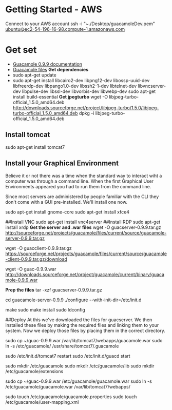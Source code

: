 # Getting Started - AWS
Connect to your AWS account
ssh -i "~./Desktop/guacamoleDev.pem" ubuntu@ec2-54-196-16-98.compute-1.amazonaws.com
# Get set

* [Guacamole 0.9.9 documentation](https://guacamole.incubator.apache.org/doc/gug/index.html)
* [Guacamole files](https://guacamole.incubator.apache.org/releases/)
**Get dependencies**
* sudo apt-get update
* sudo apt-get install libcairo2-dev libpng12-dev libossp-uuid-dev libfreerdp-dev libpango1.0-dev libssh2-1-dev libtelnet-dev libvncserver-dev libpulse-dev libssl-dev libvorbis-dev libwebp-dev
sudo apt-get install build-essential
**Get jpegturbo**
wget -O libjpeg-turbo-official_1.5.0_amd64.deb http://downloads.sourceforge.net/project/libjpeg-turbo/1.5.0/libjpeg-turbo-official_1.5.0_amd64.deb
dpkg -i libjpeg-turbo-official_1.5.0_amd64.deb

## Install tomcat
sudo apt-get install tomcat7
## Install your Graphical Environment
Believe it or not there was a time when the standard way to interact wiht a computer was through a command line.  When the first Graphical User Environments appeared you had to run them from the command line.  

Since most servers are administered by people familiar with the CLI they don't come with a GUI pre-installed.  We'll install one now.

sudo apt-get install gnome-core
sudo apt-get install xfce4

##Install VNC
sudo apt-get install vnc4server
##Install RDP
sudo apt-get install xrdp
**Get the server and .war files**
wget -O guacserver-0.9.9.tar.gz http://sourceforge.net/projects/guacamole/files/current/source/guacamole-server-0.9.9.tar.gz

wget -O guacclient-0.9.9.tar.gz https://sourceforge.net/projects/guacamole/files/current/source/guacamole-client-0.9.9.tar.gz/download

wget -O guac-0.9.9.war http://downloads.sourceforge.net/project/guacamole/current/binary/guacamole-0.9.9.war

**Prep the files**
tar -xzf guacserver-0.9.9.tar.gz

cd guacamole-server-0.9.9
./configure --with-init-dir=/etc/init.d

make
sudo make install
sudo ldconfig

##Deploy
At this we've downloaded the files for guacserver.  We then installed these files by making the required files and linking them to your system.  Now we deploy those files by placing them in the correct directory.

sudo cp ~/guac-0.9.9.war /var/lib/tomcat7/webapps/guacamole.war
sudo ln -s /etc/guacamole/ /usr/share/tomcat7/.guacamole

sudo /etc/init.d/tomcat7 restart
sudo /etc/init.d/guacd start

sudo mkdir /etc/guacamole
sudo mkdir /etc/guacamole/lib
sudo mkdir /etc/guacamole/extensions

sudo cp ~/guac-0.9.9.war /etc/guacamole/guacamole.war
sudo ln -s /etc/guacamole/guacamole.war /var/lib/tomcat7/webapps/

sudo touch /etc/guacamole/guacamole.properties
sudo touch /etc/guacamole/user-mapping.xml
